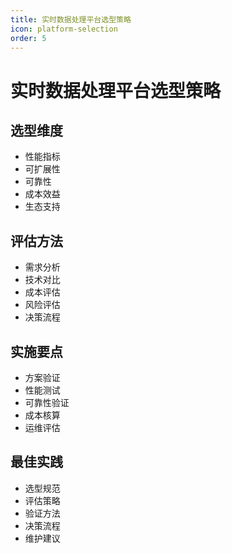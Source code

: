 ```yaml
---
title: 实时数据处理平台选型策略
icon: platform-selection
order: 5
---
```


# 实时数据处理平台选型策略

## 选型维度
- 性能指标
- 可扩展性
- 可靠性
- 成本效益
- 生态支持

## 评估方法
- 需求分析
- 技术对比
- 成本评估
- 风险评估
- 决策流程

## 实施要点
- 方案验证
- 性能测试
- 可靠性验证
- 成本核算
- 运维评估

## 最佳实践
- 选型规范
- 评估策略
- 验证方法
- 决策流程
- 维护建议
